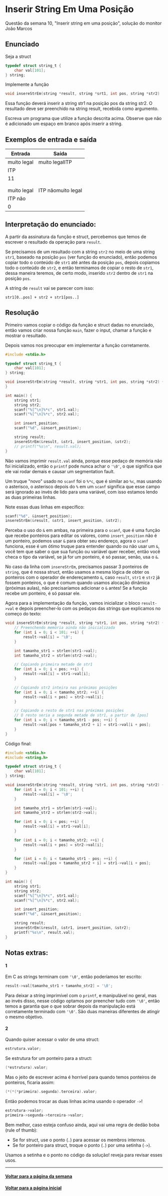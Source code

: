 # Inserir String Em Uma Posição
Questão da semana 10, "Inserir string em uma posição", solução do monitor João Marcos

## Enunciado
Seja a struct

```c
typedef struct string_t {
    char val[101];
} string;
```
Implemente a função

```c
void insereStrEm(string *result, string *srt1, int pos, string *str2)
```
Essa função deverá inserir a string str1 na posição pos da string str2. O resultado deve ser preenchido na string result, recebida como argumento.

Escreva um programa que utilize a função descrita acima. Observe que não é adicionado um espaço em branco após inserir a string.

## Exemplos de entrada e saída
| Entrada    | Saída |
| --- | --- |
| muito legal   | muito legalITP |
| ITP           | |
| 11            | |
|              |  |
|              |  |
| muito legal   | ITP nãomuito legal |
| ITP não       | |
| 0             | |

## Interpretação do enunciado:
A partir da assinatura da função e struct, percebemos que temos de escrever o resultado da operação para `result`.

Se precisamos de um resultado com a string `str2` no meio de uma string `str1`, baseado na posição `pos` (ver função do enunciado), então podemos copiar todo o conteúdo de `str1` até antes da posição `pos`, depois copiamos todo o conteúdo de `str2`, e então terminamos de copiar o resto de `str1`, dessa maneira teremos, de certo modo, inserido `str2` dentro de `str1` na posição `pos`.

A string de `result` vai se parecer com isso:
```
str1[0..pos] + str2 + str1[pos..]
```

## Resolução
Primeiro vamos copiar o código da função e struct dadas no enunciado, então vamos criar nossa função `main`, fazer o input, chamar a função e mostrar o resultado.

Depois vamos nos preocupar em implementar a função corretamente.

```c
#include <stdio.h>

typedef struct string_t {
    char val[101];
} string;

void insereStrEm(string *result, string *str1, int pos, string *str2) {
}

int main() {
    string str1;
    string str2;
    scanf("%[^\n]%*c", str1.val);
    scanf("%[^\n]%*c", str2.val);

    int insert_position;
    scanf("%d", &insert_position);

    string result;
    insereStrEm(&result, &str1, insert_position, &str2);
    // printf("%s\n", result.val);
}
```

Não vamos imprimir `result.val` ainda, porque esse pedaço de memória não foi inicializado, então o `printf` pode nunca achar o `'\0'`, o que significa que ele vai rodar demais e causar um segmentation fault.

Um truque "novo" usado no `scanf` foi o `%*c`, que é similar ao `%c`, mas usando o asterisco, o asterisco depois do `%` em um `scanf` significa que esse campo será ignorado ao invés de lido para uma variável, com isso estamos lendo as duas primeiras linhas.

Note essas duas linhas em específico:
```c
scanf("%d", &insert_position);
insereStrEm(&result, &str1, insert_position, &str2);
```

Perceba o uso do `&` em ambas, na primeira para o `scanf`, que é uma função que recebe ponteiros para editar os valores, como `insert_position` não é um ponteiro, podemos usar `&` para obter seu endereço, agora o `scanf` funciona, esse é um ótimo truque para entender quando ou não usar um `&`, você tem que saber o que sua função ou variável quer receber, então você checa o tipo da variável, se já for um ponteiro, é só passar, senão, usa o `&`.

No caso da linha com `insereStrEm`, precisamos passar 3 ponteiros de `string`, que é nossa struct, então usamos a mesma lógica de obter os ponteiros com o operador de endereçamento `&`, caso `result`, `str1` e `str2` já fossem ponteiros, o que é comum quando usamos alocação dinâmica (próximas aulas), não precisaríamos adicionar o `&` antes! Se a função recebe um ponteiro, é só passar ele.

Agora para a implementação da função, vamos inicializar o bloco `result->val` e depois preencher-lo com os pedaços das strings que explicamos no começo do texto:

```c
void insereStrEm(string *result, string *str1, int pos, string *str2) {
    // Preenchendo memória ainda não inicializada
    for (int i = 0; i < 101; ++i) {
        result->val[i] = '\0';
    }

    int tamanho_str1 = strlen(str1->val);
    int tamanho_str2 = strlen(str2->val);

    // Copiando primeira metade de str1
    for (int i = 0; i < pos; ++i) {
        result->val[i] = str1->val[i];
    }

    // Copiando str2 inteira nas próximas posições
    for (int i = 0; i < tamanho_str2; ++i) {
        result->val[i + pos] = str2->val[i];
    }

    // Copiando o resto de str1 nas próximas posições
    // O resto seria a segunda metade de str1, a partir de [pos]
    for (int i = 0; i < tamanho_str1 - pos; ++i) {
        result->val[pos + tamanho_str2 + i] = str1->val[i + pos];
    }
}
```

Código final:
```c
#include <stdio.h>
#include <string.h>

typedef struct string_t {
    char val[101];
} string;

void insereStrEm(string *result, string *str1, int pos, string *str2) {
    for (int i = 0; i < 101; ++i) {
        result->val[i] = '\0';
    }

    int tamanho_str1 = strlen(str1->val);
    int tamanho_str2 = strlen(str2->val);

    for (int i = 0; i < pos; ++i) {
        result->val[i] = str1->val[i];
    }

    for (int i = 0; i < tamanho_str2; ++i) {
        result->val[i + pos] = str2->val[i];
    }

    for (int i = 0; i < tamanho_str1 - pos; ++i) {
        result->val[pos + tamanho_str2 + i] = str1->val[i + pos];
    }
}

int main() {
    string str1;
    string str2;
    scanf("%[^\n]%*c", str1.val);
    scanf("%[^\n]%*c", str2.val);

    int insert_position;
    scanf("%d", &insert_position);

    string result;
    insereStrEm(&result, &str1, insert_position, &str2);
    printf("%s\n", result.val);
}
```

## Notas extras:
#### 1
Em C as strings terminam com `'\0'`, então poderíamos ter escrito:
```c
result->val[tamanho_str1 + tamanho_str2] = '\0';
```
Para deixar a string imprimível com o `printf`, e manipulável no geral, mas ao invés disso, nesse código optamos por preencher tudo com `'\0'`, então temos a garantia que o que sobrar depois da manipulação está corretamente terminado com `'\0'`. São duas maneiras diferentes de atingir o mesmo objetivo.

#### 2
Quando quiser acessar o valor de uma struct:
```c
estrutura.valor;
```

Se estrutura for um ponteiro para a struct:
```c
(*estrutura).valor;
```

Mas o jeito de escrever acima é horrível para quando temos ponteiros de ponteiros, ficaria assim:
```c
(*(*(*primeira).segunda).terceira).valor;
```

Então podemos trocar as duas linhas acima usando o operador `->`!
```c
estrutura->valor;
primeira->segunda->terceira->valor;
```

Bem melhor, caso esteja confuso ainda, aqui vai uma regra de dedão boba (rule of thumb):
- Se for struct, use o ponto (`.`) para acessar os membros internos.
- Se for ponteiro para struct, troque o ponto (`.`) por uma setinha (`->`).

Usamos a setinha e o ponto no código da solução! reveja para revisar esses usos.

---
#### [Voltar para a página da semana](README.md)
#### [Voltar para a página inicial](https://github.com/bti-ufrn/monitoria-itp)
